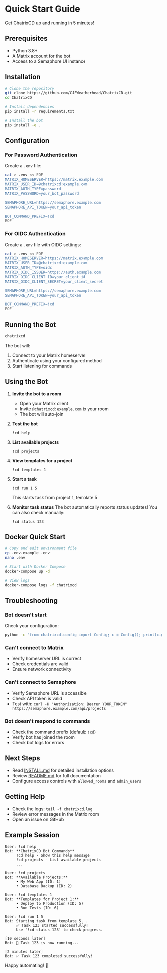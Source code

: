 # Quick Start Guide

Get ChatrixCD up and running in 5 minutes!

## Prerequisites

- Python 3.8+
- A Matrix account for the bot
- Access to a Semaphore UI instance

## Installation

```bash
# Clone the repository
git clone https://github.com/CJFWeatherhead/ChatrixCD.git
cd ChatrixCD

# Install dependencies
pip install -r requirements.txt

# Install the bot
pip install -e .
```

## Configuration

### For Password Authentication

Create a `.env` file:

```bash
cat > .env << EOF
MATRIX_HOMESERVER=https://matrix.example.com
MATRIX_USER_ID=@chatrixcd:example.com
MATRIX_AUTH_TYPE=password
MATRIX_PASSWORD=your_bot_password

SEMAPHORE_URL=https://semaphore.example.com
SEMAPHORE_API_TOKEN=your_api_token

BOT_COMMAND_PREFIX=!cd
EOF
```

### For OIDC Authentication

Create a `.env` file with OIDC settings:

```bash
cat > .env << EOF
MATRIX_HOMESERVER=https://matrix.example.com
MATRIX_USER_ID=@chatrixcd:example.com
MATRIX_AUTH_TYPE=oidc
MATRIX_OIDC_ISSUER=https://auth.example.com
MATRIX_OIDC_CLIENT_ID=your_client_id
MATRIX_OIDC_CLIENT_SECRET=your_client_secret

SEMAPHORE_URL=https://semaphore.example.com
SEMAPHORE_API_TOKEN=your_api_token

BOT_COMMAND_PREFIX=!cd
EOF
```

## Running the Bot

```bash
chatrixcd
```

The bot will:
1. Connect to your Matrix homeserver
2. Authenticate using your configured method
3. Start listening for commands

## Using the Bot

1. **Invite the bot to a room**
   - Open your Matrix client
   - Invite `@chatrixcd:example.com` to your room
   - The bot will auto-join

2. **Test the bot**
   ```
   !cd help
   ```

3. **List available projects**
   ```
   !cd projects
   ```

4. **View templates for a project**
   ```
   !cd templates 1
   ```

5. **Start a task**
   ```
   !cd run 1 5
   ```
   This starts task from project 1, template 5

6. **Monitor task status**
   The bot automatically reports status updates!
   You can also check manually:
   ```
   !cd status 123
   ```

## Docker Quick Start

```bash
# Copy and edit environment file
cp .env.example .env
nano .env

# Start with Docker Compose
docker-compose up -d

# View logs
docker-compose logs -f chatrixcd
```

## Troubleshooting

### Bot doesn't start

Check your configuration:
```bash
python -c "from chatrixcd.config import Config; c = Config(); print(c.get_matrix_config())"
```

### Can't connect to Matrix

- Verify homeserver URL is correct
- Check credentials are valid
- Ensure network connectivity

### Can't connect to Semaphore

- Verify Semaphore URL is accessible
- Check API token is valid
- Test with: `curl -H "Authorization: Bearer YOUR_TOKEN" https://semaphore.example.com/api/projects`

### Bot doesn't respond to commands

- Check the command prefix (default: `!cd`)
- Verify bot has joined the room
- Check bot logs for errors

## Next Steps

- Read [INSTALL.md](INSTALL.md) for detailed installation options
- Review [README.md](README.md) for full documentation
- Configure access controls with `allowed_rooms` and `admin_users`

## Getting Help

- Check the logs: `tail -f chatrixcd.log`
- Review error messages in the Matrix room
- Open an issue on GitHub

## Example Session

```
User: !cd help
Bot: **ChatrixCD Bot Commands**
     !cd help - Show this help message
     !cd projects - List available projects
     ...

User: !cd projects
Bot: **Available Projects:**
     • My Web App (ID: 1)
     • Database Backup (ID: 2)

User: !cd templates 1
Bot: **Templates for Project 1:**
     • Deploy to Production (ID: 5)
     • Run Tests (ID: 6)

User: !cd run 1 5
Bot: Starting task from template 5...
     ✅ Task 123 started successfully!
     Use '!cd status 123' to check progress.

[10 seconds later]
Bot: 🔄 Task 123 is now running...

[2 minutes later]
Bot: ✅ Task 123 completed successfully!
```

Happy automating! 🚀
